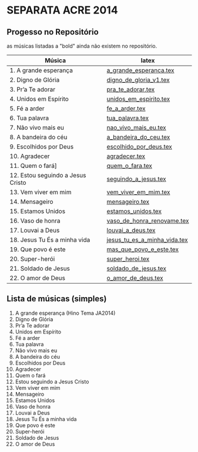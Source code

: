 SEPARATA ACRE 2014
==================

Progesso no Repositório
-----------------------

as músicas listadas a "bold" ainda não existem no repositório.

| Música                             | latex                                                                       |
| ---------------------------        | -------------                                                               |
| 1. A grande esperança              | [a_grande_esperanca.tex](../../songs/pt/a_grande_esperanca.tex)             |
| 2. Digno de Glória                 | [digno_de_gloria_v1.tex](../../songs/pt/digno_de_gloria_v1.tex)             |
| 3. Pr’a Te adorar                  | [pra_te_adorar.tex](../../songs/pt/pra_te_adorar.tex)                       |
| 4. Unidos em Espírito              | [unidos_em_espirito.tex](../../songs/pt/unidos_em_espirito.tex)             |
| 5. Fé a arder                      | [fe_a_arder.tex](../../songs/pt/fe_a_arder.tex)                             |
| 6. Tua palavra                     | [tua_palavra.tex](../../songs/pt/tua_palavra.tex)                           |
| 7. Não vivo mais eu                | [nao_vivo_mais_eu.tex](../../songs/pt/nao_vivo_mais_eu.tex)                 |
| 8. A bandeira do céu               | [a_bandeira_do_ceu.tex](../../songs/pt/a_bandeira_do_ceu.tex)               |
| 9. Escolhidos por Deus             | [escolhido_por_deus.tex](../../songs/pt/escolhido_por_deus.tex)             |
| 10. Agradecer                      | [agradecer.tex](../../songs/pt/agradecer.tex)                               |
| 11. Quem o fará]                   | [quem_o_fara.tex](../../songs/pt/quem_o_fara.tex)                           |
| 12. Estou seguindo a Jesus Cristo  | [seguindo_a_jesus.tex](../../songs/pt/seguindo_a_jesus.tex)                 |
| 13. Vem viver em mim               | [vem_viver_em_mim.tex](../../songs/pt/vem_viver_em_mim.tex)                 |
| 14. Mensageiro                     | [mensageiro.tex](../../songs/pt/mensageiro.tex)                             |
| 15. Estamos Unidos                 | [estamos_unidos.tex](../../songs/pt/estamos_unidos.tex)                     |
| 16. Vaso de honra                  | [vaso_de_honra_renovame.tex](../../songs/pt/vaso_de_honra_renovame.tex)     |
| 17. Louvai a Deus                  | [louvai_a_deus.tex](../../songs/pt/louvai_a_deus.tex)                       |
| 18. Jesus Tu És a minha vida       | [jesus_tu_es_a_minha_vida.tex](../../songs/pt/jesus_tu_es_a_minha_vida.tex) |
| 19. Que povo é este                | [mas_que_povo_e_este.tex](../../songs/pt/mas_que_povo_e_este.tex)           |
| 20. Super-herói                    | [super_heroi.tex](../../songs/pt/super_heroi.tex)                           |
| 21. Soldado de Jesus               | [soldado_de_jesus.tex](../../songs/pt/soldado_de_jesus.tex)                 |
| 22. O amor de Deus                 | [o_amor_de_deus.tex](../../songs/pt/o_amor_de_deus.tex)                     |


Lista de músicas (simples)
--------------------------
1. A grande esperança (Hino Tema JA2014)
2. Digno de Glória
3. Pr’a Te adorar
4. Unidos em Espírito
5. Fé a arder
6. Tua palavra
7. Não vivo mais eu
8. A bandeira do céu
9. Escolhidos por Deus
10. Agradecer
11. Quem o fará
12. Estou seguindo a Jesus Cristo
13. Vem viver em mim
14. Mensageiro
15. Estamos Unidos
16. Vaso de honra
17. Louvai a Deus
18. Jesus Tu És a minha vida
19. Que povo é este
20. Super-herói
21. Soldado de Jesus
22. O amor de Deus

